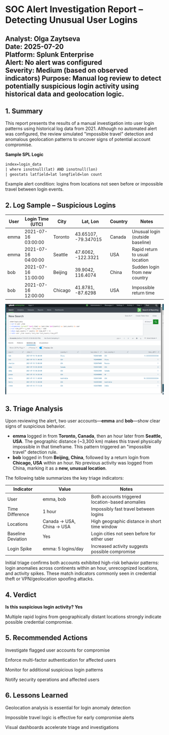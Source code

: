 # SOC Alert Investigation Report – Detecting Unusual User Logins

**Analyst:** Olga Zaytseva  
**Date:** 2025-07-20  
**Platform:** Splunk Enterprise  
**Alert:** No alert was configured  
**Severity:** Medium  (based on observed indicators) 
**Purpose:** Manual log review to detect potentially suspicious login activity using historical data and geolocation logic.
---

## 1. Summary

This report presents the results of a manual investigation into user login patterns using historical log data from 2021. Although no automated alert was configured, the review simulated "impossible travel" detection and anomalous geolocation patterns to uncover signs of potential account compromise.

**Sample SPL Logic**

```spl
index=login_data
| where isnotnull(lat) AND isnotnull(lon)
| geostats latfield=lat longfield=lon count
```
Example alert condition: logins from locations not seen before or impossible travel between login events.

## 2. Log Sample – Suspicious Logins

| User | Login Time (UTC)     | City     | Lat, Lon               | Country | Notes                            |
|------|----------------------|----------|------------------------|---------|----------------------------------|
| emma | 2021-07-16 03:00:00  | Toronto  | 43.65107, -79.347015   | Canada  | Unusual login (outside baseline) |
| emma | 2021-07-16 04:00:00  | Seattle  | 47.6062, -122.3321     | USA     | Rapid return to usual location   |
| bob  | 2021-07-16 11:00:00  | Beijing  | 39.9042, 116.4074      | China   | Sudden login from new country    |
| bob  | 2021-07-16 12:00:00  | Chicago  | 41.8781, -87.6298      | USA     | Impossible return time           |

![06_impossible_travel](https://github.com/LogLogic/SIEMDashboardsDetectionEngineering/blob/main/DetectingUnusualUserLoginsSplunk/screenshots/06_impossible_travel.png)

  
## 3. Triage Analysis

Upon reviewing the alert, two user accounts—**emma** and **bob**—show clear signs of suspicious behavior.

- **emma** logged in from **Toronto, Canada**, then an hour later from **Seattle, USA**. The geographic distance (~3,300 km) makes this travel physically impossible in that timeframe. This pattern triggered an "impossible travel" detection rule.  
- **bob** logged in from **Beijing, China**, followed by a return login from **Chicago, USA** within an hour. No previous activity was logged from China, marking it as a **new, unusual location**.

The following table summarizes the key triage indicators:

| Indicator          | Value                     | Notes                                            |
| ------------------ | ------------------------- | ------------------------------------------------ |
| User               | emma, bob                 | Both accounts triggered location-based anomalies |
| Time Difference    | 1 hour                    | Impossibly fast travel between logins            |
| Locations          | Canada → USA, China → USA | High geographic distance in short time window    |
| Baseline Deviation | Yes                       | Login cities not seen before for either user     |
| Login Spike        | emma: 5 logins/day        | Increased activity suggests possible compromise  |

Initial triage confirms both accounts exhibited high-risk behavior patterns: login anomalies across continents within an hour, unrecognized locations, and activity spikes. These match indicators commonly seen in credential theft or VPN/geolocation spoofing attacks.

## 4. Verdict
**Is this suspicious login activity? Yes**

Multiple rapid logins from geographically distant locations strongly indicate possible credential compromise.

## 5. Recommended Actions
Investigate flagged user accounts for compromise

Enforce multi-factor authentication for affected users

Monitor for additional suspicious login patterns

Notify security operations and affected users

## 6. Lessons Learned
Geolocation analysis is essential for login anomaly detection

Impossible travel logic is effective for early compromise alerts

Visual dashboards accelerate triage and investigations

